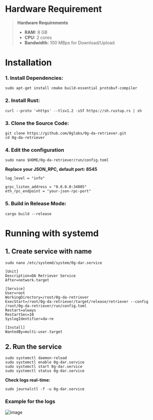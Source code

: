 
# Hardware Requirement
> **Hardware Requirements**
> 
> - **RAM:** 8 GB
> - **CPU:** 2 cores
> - **Bandwidth:** 100 MBps for Download/Upload


# Installation

### 1. Install Dependencies:
```sudo apt-get update
sudo apt-get install cmake build-essential protobuf-compiler
```
### 2. Install Rust:
```
curl --proto '=https' --tlsv1.2 -sSf https://sh.rustup.rs | sh
```
### 3. Clone the Source Code:
```
git clone https://github.com/0glabs/0g-da-retriever.git
cd 0g-da-retriever
```
### 4. Edit the configuration 

```
sudo nano $HOME/0g-da-retriever/run/config.toml
```
**Replace your JSON_RPC, default port: 8545** 

```
log_level = "info"

grpc_listen_address = "0.0.0.0:34005"
eth_rpc_endpoint = "your-json-rpc-port"
```

### 5. Build in Release Mode:
```
cargo build --release
```
# Running with systemd
## 1. Create service with name
```
sudo nano /etc/systemd/system/0g-dar.service
```

```
[Unit]
Description=DA Retriever Service
After=network.target

[Service]
User=root
WorkingDirectory=/root/0g-da-retriever
ExecStart=/root/0g-da-retriever/target/release/retriever --config /root/0g-da-retriever/run/config.toml
Restart=always
RestartSec=10
SyslogIdentifier=da-re

[Install]
WantedBy=multi-user.target
```

## 2. Run the service

```
sudo systemctl daemon-reload
sudo systemctl enable 0g-dar.service
sudo systemctl start 0g-dar.service
sudo systemctl status 0g-dar.service
```

**Check logs real-time:**

```
sudo journalctl -f -u 0g-dar.service
```

### Example for the logs
![image](https://github.com/user-attachments/assets/1209f527-6d71-4836-ad8f-bafa1cb667b2)



